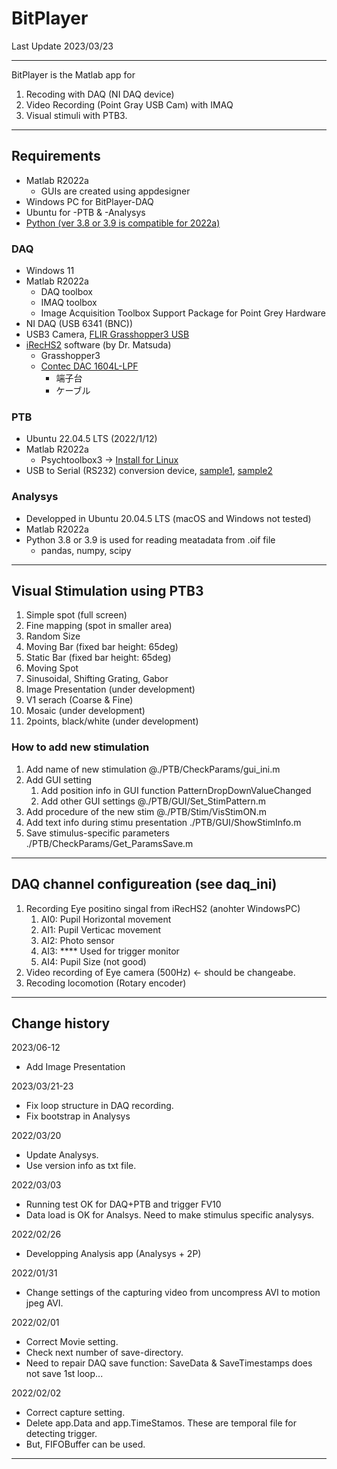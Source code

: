 # BitPlayer

Last Update 2023/03/23

***
BitPlayer is the Matlab app for
1. Recoding with DAQ (NI DAQ device) 
1. Video Recording (Point Gray USB Cam) with IMAQ
1. Visual stimuli with PTB3.
---

## Requirements
- Matlab R2022a
    - GUIs are created using appdesigner
- Windows PC for BitPlayer-DAQ
- Ubuntu for -PTB & -Analysys
- [Python (ver 3.8 or 3.9 is compatible for 2022a)](https://jp.mathworks.com/support/requirements/python-compatibility.html)

### DAQ
- Windows 11
- Matlab R2022a
    - DAQ toolbox
    - IMAQ toolbox
    - Image Acquisition Toolbox Support Package for Point Grey Hardware
- NI DAQ (USB 6341 (BNC))
- USB3 Camera, [FLIR Grasshopper3 USB](https://www.flir.jp/products/grasshopper3-usb3/?model=GS3-U3-23S6M-C&vertical=machine+vision&segment=iis)
- [iRecHS2](https://staff.aist.go.jp/k.matsuda/iRecHS2/index_j.html) software (by Dr. Matsuda)
    - Grasshopper3
    - [Contec DAC 1604L-LPF](https://www.contec.com/jp/products-services/daq-control/pc-helper/pcie-card/ao-1604l-lpe/specification/)
        - 端子台
        - ケーブル

### PTB
- Ubuntu 22.04.5 LTS (2022/1/12)
- Matlab R2022a
    - Psychtoolbox3 -> [Install for Linux](http://psychtoolbox.org/download#Linux)
- USB to Serial (RS232) conversion device, [sample1](https://www.amazon.co.jp/gp/product/B00QUZY4UG/ref=ppx_yo_dt_b_asin_title_o02_s00?ie=UTF8&psc=1), [sample2](https://www.amazon.co.jp/dp/B07BBPX8B8/ref=redir_mobile_desktop?_encoding=UTF8&aaxitk=b4562da571740fa03e0eaec0f085e3e6&content-id=amzn1.sym.74628ee6-91f7-498f-9ee3-48ebe7802b64%3Aamzn1.sym.74628ee6-91f7-498f-9ee3-48ebe7802b64&hsa_cr_id=1826034210703&pd_rd_plhdr=t&pd_rd_r=21858199-a496-4344-984a-a2421f3c8821&pd_rd_w=iBz1R&pd_rd_wg=KwAnd&qid=1673485061&ref_=sbx_be_s_sparkle_mcd_asin_1_img&sr=1-2-ac08f2b1-eb5b-4f1a-aa64-9e8f448c33ed)

### Analysys
- Developped in Ubuntu 20.04.5 LTS (macOS and Windows not tested)
- Matlab R2022a
- Python 3.8 or 3.9 is used for reading meatadata from .oif file
    - pandas, numpy, scipy
___
## Visual Stimulation using PTB3
1. Simple spot (full screen)
1. Fine mapping (spot in smaller area)
1. Random Size
1. Moving Bar (fixed bar height: 65deg)
1. Static Bar (fixed bar height: 65deg)
1. Moving Spot
1. Sinusoidal, Shifting Grating, Gabor
1. Image Presentation (under development)
1. V1 serach (Coarse & Fine)
1. Mosaic (under development)
1. 2points, black/white (under development)

### How to add new stimulation
1. Add name of new stimulation @./PTB/CheckParams/gui_ini.m
1. Add GUI setting
    1. Add position info in GUI function PatternDropDownValueChanged
    1. Add other GUI settings @./PTB/GUI/Set_StimPattern.m
1. Add procedure of the new stim @./PTB/Stim/VisStimON.m
1. Add text info during stimu presentation ./PTB/GUI/ShowStimInfo.m
1. Save stimulus-specific parameters ./PTB/CheckParams/Get_ParamsSave.m
___
## DAQ channel configureation (see daq_ini)
1. Recording Eye positino singal from iRecHS2 (anohter WindowsPC)
    1. AI0: Pupil Horizontal movement
    1. AI1: Pupil Verticac movement
    1. AI2: Photo sensor
    1. AI3: **** Used for trigger monitor
    1. AI4: Pupil Size (not good)
1. Video recording of Eye camera (500Hz) <- should be changeabe.
1. Recoding locomotion (Rotary encoder)

***
## Change history
2023/06-12
* Add Image Presentation

2023/03/21-23
* Fix loop structure in DAQ recording.
* Fix bootstrap in Analysys

2022/03/20
* Update Analysys.
* Use version info as txt file.

2022/03/03
* Running test OK for DAQ+PTB and trigger FV10
* Data load is OK for Analsys. Need to make stimulus specific analysys.

2022/02/26
* Developping Analysis app (Analysys + 2P)

2022/01/31
* Change settings of the capturing video from uncompress AVI to motion jpeg AVI.

2022/02/01
* Correct Movie setting.
* Check next number of save-directory.
* Need to repair DAQ save function: SaveData & SaveTimestamps does not save 1st loop...

2022/02/02
* Correct capture setting.
* Delete app.Data and app.TimeStamos. These are temporal file for detecting trigger.
* But, FIFOBuffer can be used.
***



